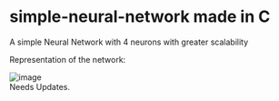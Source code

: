 # simple-neural-network made in C

A simple Neural Network with 4 neurons with greater scalability<br>

Representation of the network:<br>

![image](https://github.com/user-attachments/assets/f3bf8778-96b8-472b-ab49-d81653cd0551)
<br>
Needs Updates.
